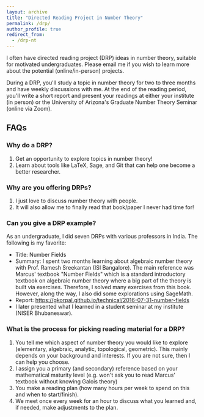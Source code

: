 ```yaml
---
layout: archive
title: "Directed Reading Project in Number Theory"
permalink: /drp/
author_profile: true
redirect_from:
  - /drp-nt
---
```


I often have directed reading project (DRP) ideas in number theory, suitable for motivated undergraduates. Please email me if you wish to learn more about the potential (online/in-person) projects. 

During a DRP, you'll study a topic in number theory for two to three months and have weekly discussions with me. At the end of the reading period, you'll write a short report and present your readings at either your institute (in person) or the University of Arizona's Graduate Number Theory Seminar (online via Zoom).

## FAQs

### Why do a DRP?

1. Get an opportunity to explore topics in number theory!
2. Learn about tools like LaTeX, Sage, and Git that can help one become a better researcher.

### Why are you offering DRPs?

1. I just love to discuss number theory with people.
2. It will also allow me to finally read that book/paper I never had time for!

### Can you give a DRP example?

As an undergraduate, I did seven DRPs with various professors in India. The following is my favorite:

- Title: Number Fields
- Summary: I spent two months learning about algebraic number theory with Prof. Ramesh Sreekantan (ISI Bangalore).  The main reference was Marcus' textbook "Number Fields" which is a standard introductory textbook on algebraic number theory where a big part of the theory is built via exercises. Therefore, I solved many exercises from this book. However, along the way, I also did some explorations using SageMath.
- Report: https://gkorpal.github.io/technical/2016-07-31-number-fields
- I later presented what I learned in a student seminar at my institute (NISER Bhubaneswar).

 ### What is the process for picking reading material for a DRP?
 
1. You tell me which aspect of number theory you would like to explore (elementary, algebraic, analytic, topological, geometric). This mainly depends on your background and interests. If you are not sure, then I can help you choose.
2. I assign you a primary (and secondary) reference based on your mathematical maturity level (e.g. won't ask you to read Marcus' textbook without knowing Galois theory)
3. You make a reading plan (how many hours per week to spend on this and when to start/finish).
4. We meet once every week for an hour to discuss what you learned and, if needed, make adjustments to the plan.
